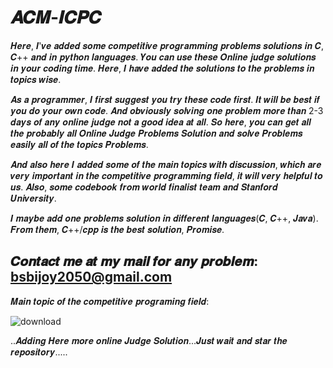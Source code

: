 # 𝑨𝑪𝑴-𝑰𝑪𝑷𝑪

𝑯𝒆𝒓𝒆, 𝑰'𝒗𝒆 𝒂𝒅𝒅𝒆𝒅 𝒔𝒐𝒎𝒆 𝒄𝒐𝒎𝒑𝒆𝒕𝒊𝒕𝒊𝒗𝒆 𝒑𝒓𝒐𝒈𝒓𝒂𝒎𝒎𝒊𝒏𝒈 𝒑𝒓𝒐𝒃𝒍𝒆𝒎𝒔 𝒔𝒐𝒍𝒖𝒕𝒊𝒐𝒏𝒔 𝒊𝒏 𝑪, 𝑪++ 𝒂𝒏𝒅 𝒊𝒏 𝒑𝒚𝒕𝒉𝒐𝒏 𝒍𝒂𝒏𝒈𝒖𝒂𝒈𝒆𝒔. 𝒀𝒐𝒖 𝒄𝒂𝒏 𝒖𝒔𝒆 𝒕𝒉𝒆𝒔𝒆  𝑶𝒏𝒍𝒊𝒏𝒆 𝒋𝒖𝒅𝒈𝒆 𝒔𝒐𝒍𝒖𝒕𝒊𝒐𝒏𝒔 𝒊𝒏 𝒚𝒐𝒖𝒓 𝒄𝒐𝒅𝒊𝒏𝒈 𝒕𝒊𝒎𝒆. 𝑯𝒆𝒓𝒆, 𝑰 𝒉𝒂𝒗𝒆 𝒂𝒅𝒅𝒆𝒅 𝒕𝒉𝒆 𝒔𝒐𝒍𝒖𝒕𝒊𝒐𝒏𝒔 𝒕𝒐 𝒕𝒉𝒆 𝒑𝒓𝒐𝒃𝒍𝒆𝒎𝒔 𝒊𝒏 𝒕𝒐𝒑𝒊𝒄𝒔 𝒘𝒊𝒔𝒆.

 𝑨𝒔 𝒂 𝒑𝒓𝒐𝒈𝒓𝒂𝒎𝒎𝒆𝒓, 𝑰 𝒇𝒊𝒓𝒔𝒕 𝒔𝒖𝒈𝒈𝒆𝒔𝒕 𝒚𝒐𝒖 𝒕𝒓𝒚 𝒕𝒉𝒆𝒔𝒆 𝒄𝒐𝒅𝒆 𝒇𝒊𝒓𝒔𝒕. 𝑰𝒕 𝒘𝒊𝒍𝒍 𝒃𝒆 𝒃𝒆𝒔𝒕 𝒊𝒇 𝒚𝒐𝒖 𝒅𝒐 𝒚𝒐𝒖𝒓 𝒐𝒘𝒏 𝒄𝒐𝒅𝒆. 𝑨𝒏𝒅 𝒐𝒃𝒗𝒊𝒐𝒖𝒔𝒍𝒚 𝒔𝒐𝒍𝒗𝒊𝒏𝒈 𝒐𝒏𝒆 𝒑𝒓𝒐𝒃𝒍𝒆𝒎 𝒎𝒐𝒓𝒆 𝒕𝒉𝒂𝒏 2-3 𝒅𝒂𝒚𝒔 𝒐𝒇 𝒂𝒏𝒚 𝒐𝒏𝒍𝒊𝒏𝒆 𝒋𝒖𝒅𝒈𝒆 𝒏𝒐𝒕 𝒂 𝒈𝒐𝒐𝒅 𝒊𝒅𝒆𝒂 𝒂𝒕 𝒂𝒍𝒍.  𝑺𝒐 𝒉𝒆𝒓𝒆, 𝒚𝒐𝒖 𝒄𝒂𝒏 𝒈𝒆𝒕 𝒂𝒍𝒍 𝒕𝒉𝒆 𝒑𝒓𝒐𝒃𝒂𝒃𝒍𝒚 𝒂𝒍𝒍  𝑶𝒏𝒍𝒊𝒏𝒆 𝑱𝒖𝒅𝒈𝒆 𝑷𝒓𝒐𝒃𝒍𝒆𝒎𝒔 𝑺𝒐𝒍𝒖𝒕𝒊𝒐𝒏 𝒂𝒏𝒅 𝒔𝒐𝒍𝒗𝒆  𝑷𝒓𝒐𝒃𝒍𝒆𝒎𝒔 𝒆𝒂𝒔𝒊𝒍𝒚 𝒂𝒍𝒍 𝒐𝒇 𝒕𝒉𝒆 𝒕𝒐𝒑𝒊𝒄𝒔 𝑷𝒓𝒐𝒃𝒍𝒆𝒎𝒔.  

𝑨𝒏𝒅 𝒂𝒍𝒔𝒐 𝒉𝒆𝒓𝒆 𝑰 𝒂𝒅𝒅𝒆𝒅 𝒔𝒐𝒎𝒆 𝒐𝒇 𝒕𝒉𝒆 𝒎𝒂𝒊𝒏 𝒕𝒐𝒑𝒊𝒄𝒔 𝒘𝒊𝒕𝒉 𝒅𝒊𝒔𝒄𝒖𝒔𝒔𝒊𝒐𝒏, 𝒘𝒉𝒊𝒄𝒉 𝒂𝒓𝒆 𝒗𝒆𝒓𝒚 𝒊𝒎𝒑𝒐𝒓𝒕𝒂𝒏𝒕 𝒊𝒏 𝒕𝒉𝒆 𝒄𝒐𝒎𝒑𝒆𝒕𝒊𝒕𝒊𝒗𝒆 𝒑𝒓𝒐𝒈𝒓𝒂𝒎𝒎𝒊𝒏𝒈 𝒇𝒊𝒆𝒍𝒅, 𝒊𝒕 𝒘𝒊𝒍𝒍 𝒗𝒆𝒓𝒚 𝒉𝒆𝒍𝒑𝒇𝒖𝒍 𝒕𝒐 𝒖𝒔. 𝑨𝒍𝒔𝒐, 𝒔𝒐𝒎𝒆 𝒄𝒐𝒅𝒆𝒃𝒐𝒐𝒌 𝒇𝒓𝒐𝒎 𝒘𝒐𝒓𝒍𝒅 𝒇𝒊𝒏𝒂𝒍𝒊𝒔𝒕 𝒕𝒆𝒂𝒎 𝒂𝒏𝒅 𝑺𝒕𝒂𝒏𝒇𝒐𝒓𝒅 𝑼𝒏𝒊𝒗𝒆𝒓𝒔𝒊𝒕𝒚.

𝑰 𝒎𝒂𝒚𝒃𝒆 𝒂𝒅𝒅 𝒐𝒏𝒆 𝒑𝒓𝒐𝒃𝒍𝒆𝒎𝒔 𝒔𝒐𝒍𝒖𝒕𝒊𝒐𝒏 𝒊𝒏 𝒅𝒊𝒇𝒇𝒆𝒓𝒆𝒏𝒕 𝒍𝒂𝒏𝒈𝒖𝒂𝒈𝒆𝒔(𝑪, 𝑪++, 𝑱𝒂𝒗𝒂). 𝑭𝒓𝒐𝒎 𝒕𝒉𝒆𝒎, 𝑪++/𝒄𝒑𝒑 𝒊𝒔 𝒕𝒉𝒆 𝒃𝒆𝒔𝒕 𝒔𝒐𝒍𝒖𝒕𝒊𝒐𝒏, 𝑷𝒓𝒐𝒎𝒊𝒔𝒆.    

𝑪𝒐𝒏𝒕𝒂𝒄𝒕 𝒎𝒆 𝒂𝒕 𝒎𝒚 𝒎𝒂𝒊𝒍 𝒇𝒐𝒓 𝒂𝒏𝒚 𝒑𝒓𝒐𝒃𝒍𝒆𝒎: bsbijoy2050@gmail.com  
-------------------------------------------------------------

𝑴𝒂𝒊𝒏 𝒕𝒐𝒑𝒊𝒄 𝒐𝒇 𝒕𝒉𝒆 𝒄𝒐𝒎𝒑𝒆𝒕𝒊𝒕𝒊𝒗𝒆 𝒑𝒓𝒐𝒈𝒓𝒂𝒎𝒊𝒏𝒈 𝒇𝒊𝒆𝒍𝒅:

![download](https://user-images.githubusercontent.com/41442625/62351672-03e26a00-b528-11e9-82e2-3f969ee3dc88.png)


..𝑨𝒅𝒅𝒊𝒏𝒈 𝑯𝒆𝒓𝒆 𝒎𝒐𝒓𝒆 𝒐𝒏𝒍𝒊𝒏𝒆 𝑱𝒖𝒅𝒈𝒆 𝑺𝒐𝒍𝒖𝒕𝒊𝒐𝒏...𝑱𝒖𝒔𝒕 𝒘𝒂𝒊𝒕 𝒂𝒏𝒅 𝒔𝒕𝒂𝒓 𝒕𝒉𝒆 𝒓𝒆𝒑𝒐𝒔𝒊𝒕𝒐𝒓𝒚.....
